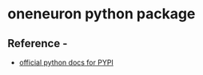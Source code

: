 # oneneuron python package


## Reference -
* [official python docs for PYPI](https://packaging.python.org/tutorials/packaging-projects/)

